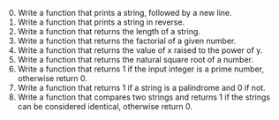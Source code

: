 0.  Write a function that prints a string, followed by a new line.
1.  Write a function that prints a string in reverse.
2.  Write a function that returns the length of a string.
3.  Write a function that returns the factorial of a given number.
4.  Write a function that returns the value of x raised to the power of y.
5.  Write a function that returns the natural square root of a number.
6.  Write a function that returns 1 if the input integer is a prime number, otherwise return 0.
7.  Write a function that returns 1 if a string is a palindrome and 0 if not.
8. Write a function that compares two strings and returns 1 if the strings can be considered identical, otherwise return 0.
